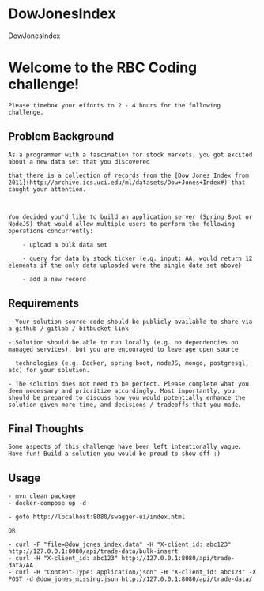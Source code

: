 # DowJonesIndex
DowJonesIndex

# Welcome to the RBC Coding challenge!

    Please timebox your efforts to 2 - 4 hours for the following challenge.



## Problem Background

    As a programmer with a fascination for stock markets, you got excited about a new data set that you discovered

    that there is a collection of records from the [Dow Jones Index from 2011](http://archive.ics.uci.edu/ml/datasets/Dow+Jones+Index#) that caught your attention. 

 

    You decided you'd like to build an application server (Spring Boot or NodeJS) that would allow multiple users to perform the following operations concurrently:

        - upload a bulk data set

        - query for data by stock ticker (e.g. input: AA, would return 12 elements if the only data uploaded were the single data set above)

        - add a new record



## Requirements

    - Your solution source code should be publicly available to share via a github / gitlab / bitbucket link

    - Solution should be able to run locally (e.g. no dependencies on managed services), but you are encouraged to leverage open source

      technologies (e.g. Docker, spring boot, nodeJS, mongo, postgresql, etc) for your solution.

    - The solution does not need to be perfect. Please complete what you deem necessary and prioritize accordingly. Most importantly, you should be prepared to discuss how you would potentially enhance the solution given more time, and decisions / tradeoffs that you made.

## Final Thoughts

    Some aspects of this challenge have been left intentionally vague.  Have fun! Build a solution you would be proud to show off :)


## Usage

    - mvn clean package
    - docker-compose up -d

    - goto http://localhost:8080/swagger-ui/index.html
    
    OR
    
    - curl -F "file=@dow_jones_index.data" -H "X-client_id: abc123" http://127.0.0.1:8080/api/trade-data/bulk-insert 
    - curl -H "X-client_id: abc123" http://127.0.0.1:8080/api/trade-data/AA
    - curl -H "Content-Type: application/json" -H "X-client_id: abc123" -X POST -d @dow_jones_missing.json http://127.0.0.1:8080/api/trade-data/
